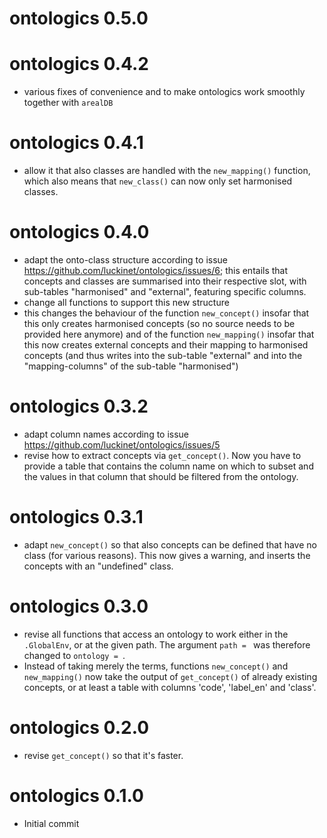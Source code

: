 # ontologics 0.5.0

# ontologics 0.4.2

- various fixes of convenience and to make ontologics work smoothly together with `arealDB`

# ontologics 0.4.1

- allow it that also classes are handled with the `new_mapping()` function, which also means that `new_class()` can now only set harmonised classes.

# ontologics 0.4.0

- adapt the onto-class structure according to issue https://github.com/luckinet/ontologics/issues/6; this entails that concepts and classes are summarised into their respective slot, with sub-tables "harmonised" and "external", featuring specific columns.
- change all functions to support this new structure
- this changes the behaviour of the function `new_concept()` insofar that this only creates harmonised concepts (so no source needs to be provided here anymore) and of the function `new_mapping()` insofar that this now creates external concepts and their mapping to harmonised concepts (and thus writes into the sub-table "external" and into the "mapping-columns" of the sub-table "harmonised")

# ontologics 0.3.2

- adapt column names according to issue https://github.com/luckinet/ontologics/issues/5
- revise how to extract concepts via `get_concept()`. Now you have to provide a table that contains the column name on which to subset and the values in that column that should be filtered from the ontology.

# ontologics 0.3.1

- adapt `new_concept()` so that also concepts can be defined that have no class (for various reasons). This now gives a warning, and inserts the concepts with an "undefined" class.

# ontologics 0.3.0

* revise all functions that access an ontology to work either in the `.GlobalEnv`, or at the given path. The argument `path = ` was therefore changed to `ontology = `.
* Instead of taking merely the terms, functions `new_concept()` and `new_mapping()` now take the output of `get_concept()` of already existing concepts, or at least a table with columns 'code', 'label_en' and 'class'.

# ontologics 0.2.0

* revise `get_concept()` so that it's faster.

# ontologics 0.1.0

* Initial commit
